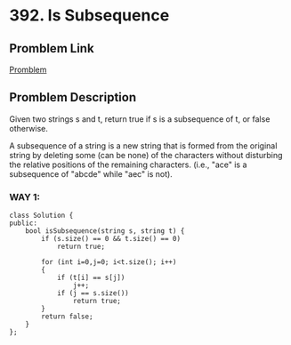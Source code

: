 # 392. Is Subsequence

## Promblem Link
[Promblem](https://leetcode.com/problems/is-subsequence/description/?envType=study-plan-v2&envId=top-interview-150)

## Promblem Description
Given two strings s and t, return true if s is a subsequence of t, or false otherwise.

A subsequence of a string is a new string that is formed from the original string by deleting some (can be none) of the characters without disturbing the relative positions of the remaining characters. (i.e., "ace" is a subsequence of "abcde" while "aec" is not).

### WAY 1:
```
class Solution {
public:
    bool isSubsequence(string s, string t) {
        if (s.size() == 0 && t.size() == 0)
            return true;

        for (int i=0,j=0; i<t.size(); i++)
        {
            if (t[i] == s[j])
                j++;
            if (j == s.size())
                return true;
        }
        return false;
    }
};

```

